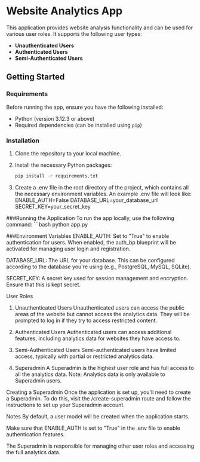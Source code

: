 # Website Analytics App

This application provides website analysis functionality and can be used for various user roles. It supports the following user types:

- **Unauthenticated Users**
- **Authenticated Users**
- **Semi-Authenticated Users**

## Getting Started

### Requirements

Before running the app, ensure you have the following installed:

- Python (version 3.12.3 or above)
- Required dependencies (can be installed using `pip`)

### Installation

1. Clone the repository to your local machine.
   
2. Install the necessary Python packages:

   ```bash
   pip install -r requirements.txt

3. Create a .env file in the root directory of the project, which contains all the necessary environment variables. An example .env file will look like:
       ENABLE_AUTH=False
       DATABASE_URL=your_database_url
       SECRET_KEY=your_secret_key


###Running the Application
To run the app locally, use the following command:
    ```bash
    python app.py


###Environment Variables
ENABLE_AUTH:
    Set to "True" to enable authentication for users. When enabled, the auth_bp blueprint will be activated for managing user login and registration.

DATABASE_URL:
    The URL for your database. This can be configured according to the database you're using (e.g., PostgreSQL, MySQL, SQLite).

SECRET_KEY:
    A secret key used for session management and encryption. Ensure that this is kept secret.


User Roles
1. Unauthenticated Users
Unauthenticated users can access the public areas of the website but cannot access the analytics data. They will be prompted to log in if they try to access restricted content.

2. Authenticated Users
Authenticated users can access additional features, including analytics data for websites they have access to.

3. Semi-Authenticated Users
Semi-authenticated users have limited access, typically with partial or restricted analytics data.

4. Superadmin
A Superadmin is the highest user role and has full access to all the analytics data.
Note: Analytics data is only available to Superadmin users.

Creating a Superadmin
Once the application is set up, you'll need to create a Superadmin. To do this, visit the /create-superadmin route and follow the instructions to set up your Superadmin account.

Notes
By default, a user model will be created when the application starts.

Make sure that ENABLE_AUTH is set to "True" in the .env file to enable authentication features.

The Superadmin is responsible for managing other user roles and accessing the full analytics data.

